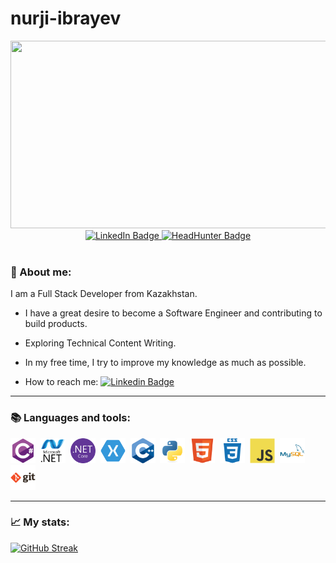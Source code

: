 # nurji-ibrayev
<div align="center">
  <img src="https://media.giphy.com/media/dWesBcTLavkZuG35MI/giphy.gif" width="600" height="300"/>
</div>

<div id="badges" align="center">
  <a href="https://www.linkedin.com/in/nurji-ibrayev-59b87a154/">
    <img src="https://img.shields.io/badge/LinkedIn-blue?style=for-the-badge&logo=linkedin&logoColor=white" alt="LinkedIn Badge"/>
  </a>
  <a href="https://hh.kz/resume/c7c89713ff07f443000039ed1f6a4e65646972">
    <img src="https://hhcdn.ru/nposter/263730.jpg" height="27.5" alt="HeadHunter Badge"/>
  </a>
</div>

<div align="center">
  <img src="https://komarev.com/ghpvc/?username=nurzhik93&style=flat-square&color=blue" alt=""/>
</div>

### :person_in_tuxedo: About me:
I am a Full Stack Developer from Kazakhstan.

- I have a great desire to become a Software Engineer and contributing to build products.

- Exploring Technical Content Writing.

- In my free time, I try to improve my knowledge as much as possible.

- How to reach me: [![Linkedin Badge](https://img.shields.io/badge/-nurji.ibrayev-black?style=flat&logo=Linkedin&logoColor=white)](https://www.linkedin.com/in/nurji-ibrayev-59b87a154/)

---

### :books: Languages and tools:
<div>
  <img src="https://github.com/devicons/devicon/blob/master/icons/csharp/csharp-original.svg"  title="C Sharp" alt="C#" width="40" height="40"/>&nbsp;
  <img src="https://github.com/devicons/devicon/blob/master/icons/dot-net/dot-net-original-wordmark.svg"  title=".NET" alt=".NET" width="40" height="40"/>&nbsp;
  <img src="https://github.com/devicons/devicon/blob/master/icons/dotnetcore/dotnetcore-original.svg"  title=".NET Core" alt=".NET Core" width="40" height="40"/>&nbsp;
  <img src="https://github.com/devicons/devicon/blob/master/icons/xamarin/xamarin-original.svg"  title="Xamarin" alt="Xamarin" width="40" height="40"/>&nbsp;
  <img src="https://github.com/devicons/devicon/blob/master/icons/cplusplus/cplusplus-original.svg"  title="C++" alt="C++" width="40" height="40"/>&nbsp;
  <img src="https://github.com/devicons/devicon/blob/master/icons/python/python-original.svg"  title="Python" alt="Python" width="40" height="40"/>&nbsp;
  <img src="https://github.com/devicons/devicon/blob/master/icons/html5/html5-original.svg" title="HTML5" alt="HTML" width="40" height="40"/>&nbsp;
  <img src="https://github.com/devicons/devicon/blob/master/icons/css3/css3-plain-wordmark.svg"  title="CSS3" alt="CSS" width="40" height="40"/>&nbsp;
  <img src="https://github.com/devicons/devicon/blob/master/icons/javascript/javascript-original.svg" title="JavaScript" alt="JavaScript" width="40" height="40"/>&nbsp;
  <img src="https://github.com/devicons/devicon/blob/master/icons/mysql/mysql-original-wordmark.svg" title="MySQL"  alt="MySQL" width="40" height="40"/>&nbsp;
  <img src="https://github.com/devicons/devicon/blob/master/icons/git/git-original-wordmark.svg" title="Git" **alt="Git" width="40" height="40"/>
</div>

---

### :chart_with_upwards_trend: My stats:
[![GitHub Streak](http://github-readme-streak-stats.herokuapp.com?user=nurzhik93&theme=graywhite)](https://git.io/streak-stats)
